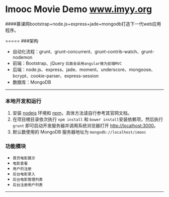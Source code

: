 Imooc Movie Demo
www.imyy.org
=====

####慕课网bootstrap+node.js+express+jade+mongodb打造下一代web应用程序。

=====
###架构
 - 自动化流程：grunt、grunt-concurrent、grunt-contrib-watch、grunt-nodemon
 - 前端：Bootstrap、jQuery  `后面会采用angular做为前端MVC`
 - 后端：node.js、express、jade、moment、underscore、mongoose、bcrypt、cookie-parser、express-session
 - 数据库：MongoDB


--------------------------
### 本地开发和运行

1. 安装 [nodejs](http://nodejs.org) 环境和 [npm](https://www.npmjs.org)，具体方法请自行参考其官网文档。
2. 在项目根目录依次执行 `npm install` 和 `bower install`安装依赖项，然后执行 `grunt` 即可启动开发服务器并调用系统浏览器打开 <http://localhost:3000>。
3. 默认数使用的 MongoDB 服务器地址为 `mongodb://localhost/imooc`

### 功能模块

 - `首页电影展示`
 - `电影查看 `
 - `用户的注册`
 - `后台电影录入`
 - `后台电影管理列表`
 - `后台注册用户列表`

--------------------------